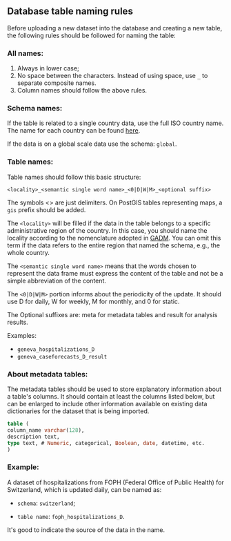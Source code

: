 ## Database table naming rules

Before uploading a new dataset into the database and creating a new table, the following rules should be followed for naming the table:

### All names:
1. Always in lower case; 
2. No space between the characters. Instead of using space, use `_` to separate composite names.
3. Column names should follow the above rules.


### Schema names:

If the table is related to a single country data, use the full ISO country name. The name for each country can be found [here](https://gadm.org/maps.html).

If the data is on a global scale data use the schema: `global`.


### Table names:

Table names should follow this basic structure:

`<locality>_<semantic single word name>_<0|D|W|M>_<optional suffix>`

The symbols <> are just delimiters. On PostGIS tables representing maps, a `gis` prefix should be added. 

The `<locality>` will be filled if the data in the table belongs to a specific administrative region of the country. In this case, you should name the locality according to the nomenclature adopted in [GADM](https://gadm.org/maps.html). You can omit this term if the data refers to the entire region that named the schema, e.g., the whole country.

The `<semantic single word name>` means that the words chosen to represent the data frame must express the content of the table and not be a simple abbreviation of the content. 

The `<0|D|W|M>` portion informs about the periodicity of the update. It should use D for daily, W for weekly, M for monthly, and 0 for static.

The Optional suffixes are: meta for metadata tables and result for analysis results.

Examples:

- `geneva_hospitalizations_D`
- `geneva_caseforecasts_D_result`

### About metadata tables:

The metadata tables should be used to store explanatory information about a table's columns. It should contain at least the columns listed below, but can be enlarged to include other information available on existing data dictionaries for the dataset that is being imported.


```sql
table (
column_name varchar(128),
description text,
type text, # Numeric, categorical, Boolean, date, datetime, etc.
)
```


### Example:

A dataset of hospitalizations from FOPH (Federal Office of Public Health) for Switzerland, which is updated daily, can 
be named as: 

* `schema`: `switzerland`;

* `table name`: `foph_hospitalizations_D`.

It's good to indicate the source of the data in the name. 
